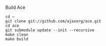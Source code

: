Build Ace

    cd ~
    git clone git://github.com/ajaxorg/ace.git
    cd ace
    git submodule update --init --recursive
    make clean
    make build

